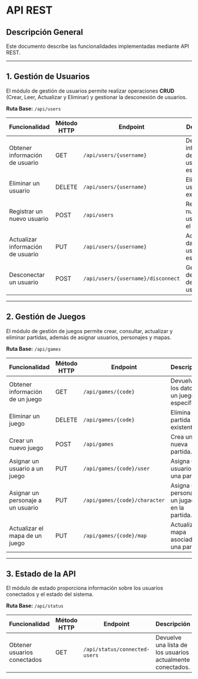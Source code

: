# **API REST**

## **Descripción General**  
Este documento describe las funcionalidades implementadas mediante API REST.

---

## **1. Gestión de Usuarios**  
El módulo de gestión de usuarios permite realizar operaciones **CRUD** (Crear, Leer, Actualizar y Eliminar) y gestionar la desconexión de usuarios.

**Ruta Base:** `/api/users`  

| **Funcionalidad**                | **Método HTTP** | **Endpoint**                          | **Descripción**                                                                 |
|----------------------------------|-----------------|--------------------------------------|-------------------------------------------------------------------------------|
| Obtener información de usuario   | GET             | `/api/users/{username}`              | Devuelve la información de un usuario específico.                              |
| Eliminar un usuario              | DELETE          | `/api/users/{username}`              | Elimina un usuario existente.                                                  |
| Registrar un nuevo usuario       | POST            | `/api/users`                         | Registra un nuevo usuario en el sistema.                                       |
| Actualizar información de usuario| PUT             | `/api/users/{username}`              | Actualiza los datos de un usuario específico.                                  |
| Desconectar un usuario           | POST            | `/api/users/{username}/disconnect`   | Gestiona la desconexión de un usuario.                                         |

---

## **2. Gestión de Juegos**  
El módulo de gestión de juegos permite crear, consultar, actualizar y eliminar partidas, además de asignar usuarios, personajes y mapas.

**Ruta Base:** `/api/games`  

| **Funcionalidad**                       | **Método HTTP** | **Endpoint**                        | **Descripción**                                                                 |
|-----------------------------------------|-----------------|------------------------------------|-------------------------------------------------------------------------------|
| Obtener información de un juego         | GET             | `/api/games/{code}`                | Devuelve los datos de un juego específico.                                      |
| Eliminar un juego                       | DELETE          | `/api/games/{code}`                | Elimina una partida existente.                                                 |
| Crear un nuevo juego                    | POST            | `/api/games`                       | Crea una nueva partida.                                                        |
| Asignar un usuario a un juego           | PUT             | `/api/games/{code}/user`           | Asigna un usuario a una partida.                                               |
| Asignar un personaje a un usuario       | PUT             | `/api/games/{code}/character`      | Asigna un personaje a un jugador en la partida.                                |
| Actualizar el mapa de un juego          | PUT             | `/api/games/{code}/map`            | Actualiza el mapa asociado a una partida.                                      |

---

## **3. Estado de la API**  
El módulo de estado proporciona información sobre los usuarios conectados y el estado del sistema.

**Ruta Base:** `/api/status`  

| **Funcionalidad**            | **Método HTTP** | **Endpoint**                          | **Descripción**                                                              |
|------------------------------|-----------------|--------------------------------------|------------------------------------------------------------------------------|
| Obtener usuarios conectados  | GET             | `/api/status/connected-users`        | Devuelve una lista de los usuarios actualmente conectados.                    |


